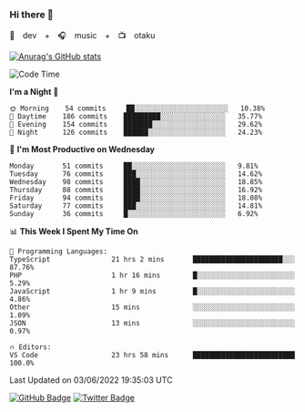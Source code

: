 ### Hi there 👋

🚀　dev　+　🎧　music　+　📺　otaku


[![Anurag's GitHub stats](https://github-readme-stats.vercel.app/api?username=koheitasaka&count_private=true&show_icons=true&theme=monokai)](https://github.com/koheitasaka/github-readme-stats)

<!--START_SECTION:waka-->
![Code Time](http://img.shields.io/badge/Code%20Time-0%20secs-blue)

**I'm a Night 🦉** 

```text
🌞 Morning    54 commits     ██░░░░░░░░░░░░░░░░░░░░░░░   10.38% 
🌆 Daytime    186 commits    █████████░░░░░░░░░░░░░░░░   35.77% 
🌃 Evening    154 commits    ███████░░░░░░░░░░░░░░░░░░   29.62% 
🌙 Night      126 commits    ██████░░░░░░░░░░░░░░░░░░░   24.23%

```
📅 **I'm Most Productive on Wednesday** 

```text
Monday       51 commits     ██░░░░░░░░░░░░░░░░░░░░░░░   9.81% 
Tuesday      76 commits     ███░░░░░░░░░░░░░░░░░░░░░░   14.62% 
Wednesday    98 commits     ████░░░░░░░░░░░░░░░░░░░░░   18.85% 
Thursday     88 commits     ████░░░░░░░░░░░░░░░░░░░░░   16.92% 
Friday       94 commits     ████░░░░░░░░░░░░░░░░░░░░░   18.08% 
Saturday     77 commits     ███░░░░░░░░░░░░░░░░░░░░░░   14.81% 
Sunday       36 commits     █░░░░░░░░░░░░░░░░░░░░░░░░   6.92%

```


📊 **This Week I Spent My Time On** 

```text
💬 Programming Languages: 
TypeScript               21 hrs 2 mins       ██████████████████████░░░   87.76% 
PHP                      1 hr 16 mins        █░░░░░░░░░░░░░░░░░░░░░░░░   5.29% 
JavaScript               1 hr 9 mins         █░░░░░░░░░░░░░░░░░░░░░░░░   4.86% 
Other                    15 mins             ░░░░░░░░░░░░░░░░░░░░░░░░░   1.09% 
JSON                     13 mins             ░░░░░░░░░░░░░░░░░░░░░░░░░   0.97%

🔥 Editors: 
VS Code                  23 hrs 58 mins      █████████████████████████   100.0%

```


 Last Updated on 03/06/2022 19:35:03 UTC
<!--END_SECTION:waka-->

[![GitHub Badge](https://img.shields.io/badge/GitHub-100000?style=for-the-badge&logo=github&logoColor=white)](https://github.com/koheitasaka)
[![Twitter Badge](https://img.shields.io/badge/Twitter-1DA1F2?style=for-the-badge&logo=twitter&logoColor=white)](https://twitter.com/sleep_asleep_)
